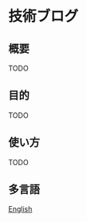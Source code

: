 # 技術ブログ

## 概要
TODO

## 目的
TODO

## 使い方
TODO

## 多言語
[English](https://github.com/t-tomoyan/TechBlog/blob/main/README-en.md)

